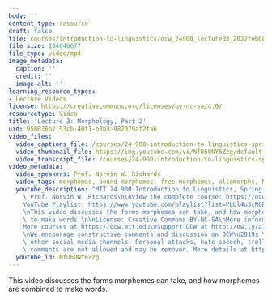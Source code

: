 ```yaml
---
body: ''
content_type: resource
draft: false
file: courses/introduction-to-linguistics/ocw_24900_lecture03_2022feb08_360p_16_9.mp4
file_size: 104646677
file_type: video/mp4
image_metadata:
  caption: ''
  credit: ''
  image-alt: ''
learning_resource_types:
- Lecture Videos
license: https://creativecommons.org/licenses/by-nc-sa/4.0/
resourcetype: Video
title: 'Lecture 3: Morphology, Part 2'
uid: 950036b2-53cb-40f1-b8b3-982079af2fa6
video_files:
  video_captions_file: /courses/24-900-introduction-to-linguistics-spring-2022/12ChuriW0Xo9h4IDLLgPipRkMt-0F4IsW_transcript.webvtt
  video_thumbnail_file: https://img.youtube.com/vi/NfD6QNY6Zzg/default.jpg
  video_transcript_file: /courses/24-900-introduction-to-linguistics-spring-2022/12ChuriW0Xo9h4IDLLgPipRkMt-0F4IsW_transcript.pdf
video_metadata:
  video_speakers: Prof. Norvin W. Richards
  video_tags: morphemes, bound morphemes, free morphemes, allomorphs, Merge, plurals
  youtube_description: "MIT 24.900 Introduction to Linguistics, Spring 2022\nInstructor:\
    \ Prof. Norvin W. Richards\n\nView the complete course: https://ocw.mit.edu/courses/24-900-introduction-to-linguistics-spring-2022/\n\
    YouTube Playlist: https://www.youtube.com/playlist?list=PLUl4u3cNGP63BZGNOqrF2qf_yxOjuG35j\n\
    \nThis video discusses the forms morphemes can take, and how morphemes are combined\
    \ to make words.\n\nLicense: Creative Commons BY-NC-SA\nMore information at https://ocw.mit.edu/terms\n\
    More courses at https://ocw.mit.edu\nSupport OCW at http://ow.ly/a1If50zVRlQ\n\
    \nWe encourage constructive comments and discussion on OCW\u2019s YouTube and\
    \ other social media channels. Personal attacks, hate speech, trolling, and inappropriate\
    \ comments are not allowed and may be removed. More details at https://ocw.mit.edu/comments.\n"
  youtube_id: NfD6QNY6Zzg
---
```

This video discusses the forms morphemes can take, and how morphemes are combined to make words.